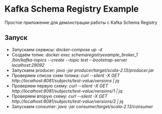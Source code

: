 # Kafka Schema Registry Example

Простое приложение для демонстрации работы с Kafka Schema Registry

## Запуск

* Запускаем сервисы: *docker-compose up -d*
* Создаём топик: *docker exec schemaregistryexample_broker_1 /bin/kafka-topics --create --topic test --bootstrap-server localhost:29092*
* Запускаем producer: *java -jar producer/target/scala-2.13/producer.jar*
* Проверяем список схем топика: *curl --silent -X GET http://localhost:8081/subjects/test-value/versions | jq*
* Проверяем первую схему: *curl --silent -X GET http://localhost:8081/subjects/test-value/versions/1 | jq* 
* Проверяем вторую схему: *curl --silent -X GET http://localhost:8081/subjects/test-value/versions/2 | jq* 
* Запускаем consumer: *java -jar consumer/target/scala-2.13/consumer*